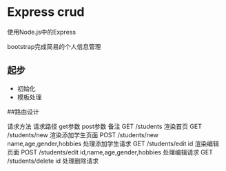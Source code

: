 # Express crud

使用Node.js中的Express

bootstrap完成简易的个人信息管理

## 起步

- 初始化
- 模板处理

##路由设计

请求方法			请求路径					get参数				post参数										备注
GET				/students																										渲染首页
GET				/students/new																								渲染添加学生页面
POST			/students/new									name,age,gender,hobbies				处理添加学生请求
GET				/students/edit		id																				渲染编辑页面
POST			/students/edit								id,name,age,gender,hobbies		处理编辑请求
GET				/students/delete	id																				处理删除请求

